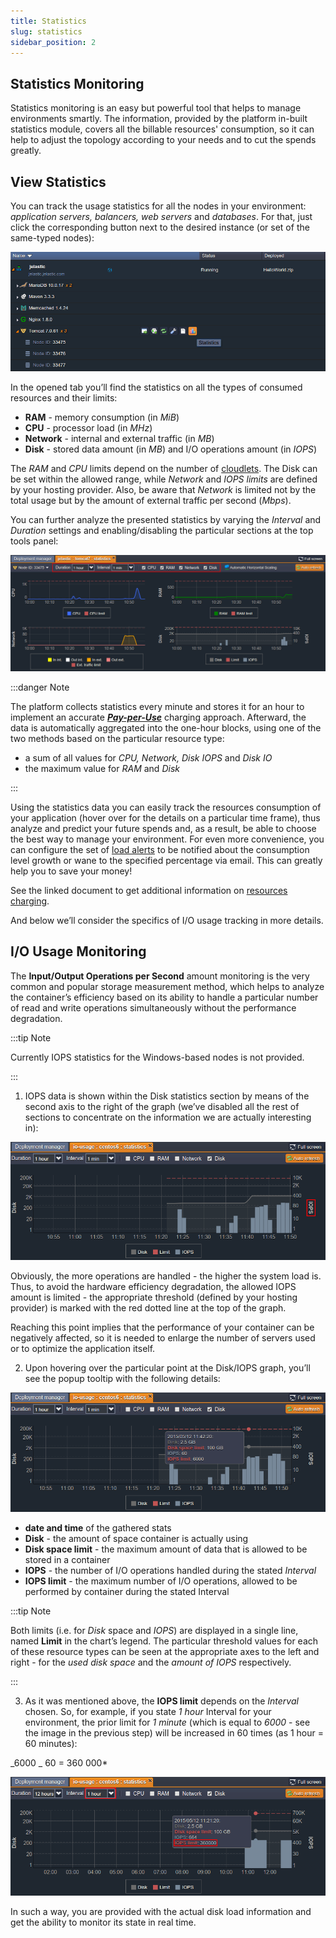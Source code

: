```yaml
---
title: Statistics
slug: statistics
sidebar_position: 2
---
```


## Statistics Monitoring

Statistics monitoring is an easy but powerful tool that helps to manage environments smartly. The information, provided by the platform in-built statistics module, covers all the billable resources' consumption, so it can help to adjust the topology according to your needs and to cut the spends greatly.

## View Statistics

You can track the usage statistics for all the nodes in your environment: _application servers, balancers, web servers_ and _databases_. For that, just click the corresponding button next to the desired instance (or set of the same-typed nodes):

<div style={{
    display:'flex',
    justifyContent: 'center',
    margin: '0 0 1rem 0'
}}>

![Locale Dropdown](./img/Statistics/env.png)

</div>

In the opened tab you’ll find the statistics on all the types of consumed resources and their limits:

- **RAM** - memory consumption (in _MiB_)
- **CPU** - processor load (in _MHz_)
- **Network** - internal and external traffic (in _MB_)
- **Disk** - stored data amount (in _MB_) and I/O operations amount (in _IOPS_)

The _RAM_ and _CPU_ limits depend on the number of [cloudlets](/docs/platform-overview/cloudlet). The Disk can be set within the allowed range, while _Network_ and _IOPS limits_ are defined by your hosting provider. Also, be aware that _Network_ is limited not by the total usage but by the amount of external traffic per second (_Mbps_).

You can further analyze the presented statistics by varying the _Interval_ and _Duration_ settings and enabling/disabling the particular sections at the top tools panel:

<div style={{
    display:'flex',
    justifyContent: 'center',
    margin: '0 0 1rem 0'
}}>

![Locale Dropdown](./img/Statistics/statistics.png)

</div>

:::danger Note

The platform collects statistics every minute and stores it for an hour to implement an accurate [**_Pay-per-Use_**](/docs/account-and-pricing/pricing-model-overview) charging approach. Afterward, the data is automatically aggregated into the one-hour blocks, using one of the two methods based on the particular resource type:

- a sum of all values for _CPU, Network, Disk IOPS_ and _Disk IO_
- the maximum value for _RAM_ and _Disk_

:::

Using the statistics data you can easily track the resources consumption of your application (hover over for the details on a particular time frame), thus analyze and predict your future spends and, as a result, be able to choose the best way to manage your environment. For even more convenience, you can configure the set of [load alerts](/docs/application-setting/built-in-monitoring/load-alerts) to be notified about the consumption level growth or wane to the specified percentage via email. This can greatly help you to save your money!

See the linked document to get additional information on [resources charging](/docs/account-and-pricing/resource-charging/pricing-faq).

And below we’ll consider the specifics of I/O usage tracking in more details.

## I/O Usage Monitoring

The **Input/Output Operations per Second** amount monitoring is the very common and popular storage measurement method, which helps to analyze the container’s efficiency based on its ability to handle a particular number of read and write operations simultaneously without the performance degradation.

:::tip Note

Currently IOPS statistics for the Windows-based nodes is not provided.

:::

1. IOPS data is shown within the Disk statistics section by means of the second axis to the right of the graph (we’ve disabled all the rest of sections to concentrate on the information we are actually interesting in):

<div style={{
    display:'flex',
    justifyContent: 'center',
    margin: '0 0 1rem 0'
}}>

![Locale Dropdown](./img/Statistics/disk-1.png)

</div>

Obviously, the more operations are handled - the higher the system load is. Thus, to avoid the hardware efficiency degradation, the allowed IOPS amount is limited - the appropriate threshold (defined by your hosting provider) is marked with the red dotted line at the top of the graph.

Reaching this point implies that the performance of your container can be negatively affected, so it is needed to enlarge the number of servers used or to optimize the application itself.

2. Upon hovering over the particular point at the Disk/IOPS graph, you’ll see the popup tooltip with the following details:

<div style={{
    display:'flex',
    justifyContent: 'center',
    margin: '0 0 1rem 0'
}}>

![Locale Dropdown](./img/Statistics/disk-2.png)

</div>

- **date and time** of the gathered stats
- **Disk** - the amount of space container is actually using
- **Disk space limit** - the maximum amount of data that is allowed to be stored in a container
- **IOPS** - the number of I/O operations handled during the stated _Interval_
- **IOPS limit** - the maximum number of I/O operations, allowed to be performed by container during the stated Interval

:::tip Note

Both limits (i.e. for _Disk_ space and _IOPS_) are displayed in a single line, named **Limit** in the chart’s legend. The particular threshold values for each of these resource types can be seen at the appropriate axes to the left and right - for the _used disk space_ and the _amount of IOPS_ respectively.

:::

3. As it was mentioned above, the **IOPS limit** depends on the _Interval_ chosen. So, for example, if you state _1 hour_ Interval for your environment, the prior limit for _1 minute_ (which is equal to _6000_ - see the image in the previous step) will be increased in 60 times (as 1 hour = 60 minutes):

_6000 _ 60 = 360 000\*

<div style={{
    display:'flex',
    justifyContent: 'center',
    margin: '0 0 1rem 0'
}}>

![Locale Dropdown](./img/Statistics/disk-3.png)

</div>

In such a way, you are provided with the actual disk load information and get the ability to monitor its state in real time.
